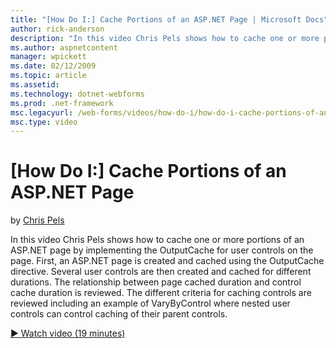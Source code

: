 ```yaml
---
title: "[How Do I:] Cache Portions of an ASP.NET Page | Microsoft Docs"
author: rick-anderson
description: "In this video Chris Pels shows how to cache one or more portions of an ASP.NET page by implementing the OutputCache for user controls on the page. First, an..."
ms.author: aspnetcontent
manager: wpickett
ms.date: 02/12/2009
ms.topic: article
ms.assetid: 
ms.technology: dotnet-webforms
ms.prod: .net-framework
msc.legacyurl: /web-forms/videos/how-do-i/how-do-i-cache-portions-of-an-aspnet-page
msc.type: video
---
```

[How Do I:] Cache Portions of an ASP.NET Page
====================
by [Chris Pels](https://twitter.com/chrispels)

In this video Chris Pels shows how to cache one or more portions of an ASP.NET page by implementing the OutputCache for user controls on the page. First, an ASP.NET page is created and cached using the OutputCache directive. Several user controls are then created and cached for different durations. The relationship between page cached duration and control cache duration is reviewed. The different criteria for caching controls are reviewed including an example of VaryByControl where nested user controls can control caching of their parent controls.

[&#9654; Watch video (19 minutes)](https://channel9.msdn.com/Blogs/ASP-NET-Site-Videos/how-do-i-cache-portions-of-an-aspnet-page)